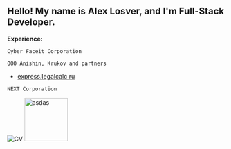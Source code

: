 ## Hello! My name is Alex Losver, and I'm Full-Stack Developer.

**Experience:**
    
```Cyber Faceit Corporation```

```ООО Anishin, Krukov and partners```

- [express.legalcalc.ru](https://express.legalcalc.ru/)


```NEXT Corporation```

![CV]([/Frame32.png](https://github.com/AlexLovser/alexlovser/blob/main/Frame32.png)https://github.com/AlexLovser/alexlovser/blob/main/Frame32.png)
<img height="100px" width="100px" src="[/Frame32.png](https://github.com/AlexLovser/alexlovser/blob/main/Frame32.png)https://github.com/AlexLovser/alexlovser/blob/main/Frame32.png" alt="asdas"/>

